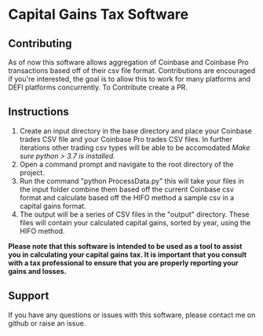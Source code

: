 # Capital Gains Tax Software

## Contributing
As of now this software allows aggregation of Coinbase and Coinbase Pro transactions based off of their csv file format.
Contributions are encouraged if you're interested, the goal is to allow this to work for many platforms and DEFI platforms concurrently.
To Contribute create a PR.

## Instructions
1. Create an input directory in the base directory and place your Coinbase trades CSV file and your Coinbase Pro trades CSV files. In further iterations other trading csv types will be able to be accomodated
*Make sure python > 3.7 is installed.*
2. Open a command prompt and navigate to the root directory of the project.
3. Run the command "python ProcessData.py" this will take your files in the input folder combine them based off the current Coinbase csv format and calculate based off the HIFO method a sample csv in a capital gains format.
4. The output will be a series of CSV files in the "output" directory. These files will contain your calculated capital gains, sorted by year, using the HIFO method.

**Please note that this software is intended to be used as a tool to assist you in calculating your capital gains tax. It is important that you consult with a tax professional to ensure that you are properly reporting your gains and losses.**

## Support
If you have any questions or issues with this software, please contact me on github or raise an issue.
 